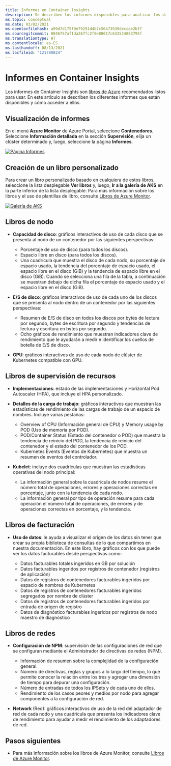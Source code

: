 ```yaml
---
title: Informes en Container Insights
description: Se describen los informes disponibles para analizar los datos recopilados por Container Insights.
ms.topic: conceptual
ms.date: 03/02/2021
ms.openlocfilehash: a99d7d175f9e79291d4b7c56473939deccae2bff
ms.sourcegitcommit: 0046757af1da267fc2f0e88617c633524883795f
ms.translationtype: HT
ms.contentlocale: es-ES
ms.lasthandoff: 08/13/2021
ms.locfileid: "121780824"
---
```

# <a name="reports-in-container-insights"></a>Informes en Container Insights
Los informes de Container Insights son [libros de Azure](../visualize/workbooks-overview.md) recomendados listos para usar. En este artículo se describen los diferentes informes que están disponibles y cómo acceder a ellos.

## <a name="viewing-reports"></a>Visualización de informes
En el menú **Azure Monitor** de Azure Portal, seleccione **Contenedores**. Seleccione **Información detallada** en la sección **Supervisión**, elija un clúster determinado y, luego, seleccione la página **Informes**. 

[![Página Informes](media/container-insights-reports/reports-page.png)](media/container-insights-reports/reports-page.png#lightbox)

## <a name="create-a-custom-workbook"></a>Creación de un libro personalizado
Para crear un libro personalizado basado en cualquiera de estos libros, seleccione la lista desplegable **Ver libros** y, luego, **Ir a la galería de AKS** en la parte inferior de la lista desplegable. Para más información sobre los libros y el uso de plantillas de libro, consulte [Libros de Azure Monitor](../visualize/workbooks-overview.md).

[![Galería de AKS](media/container-insights-reports/aks-gallery.png)](media/container-insights-reports/aks-gallery.png#lightbox)

## <a name="node-workbooks"></a>Libros de nodo

- **Capacidad de disco**: gráficos interactivos de uso de cada disco que se presenta al nodo de un contenedor por las siguientes perspectivas:

    - Porcentaje de uso de disco (para todos los discos).
    - Espacio libre en disco (para todos los discos).
    - Una cuadrícula que muestra el disco de cada nodo, su porcentaje de espacio usado, la tendencia del porcentaje de espacio usado, el espacio libre en el disco (GiB) y la tendencia de espacio libre en el disco (GiB). Cuando se selecciona una fila de la tabla, a continuación se muestran debajo de dicha fila el porcentaje de espacio usado y el espacio libre en el disco (GiB).

- **E/S de disco**: gráficos interactivos de uso de cada uno de los discos que se presenta al nodo dentro de un contenedor por las siguientes perspectivas:

    - Resumen de E/S de disco en todos los discos por bytes de lectura por segundo, bytes de escritura por segundo y tendencias de lectura y escritura en bytes por segundo.
    - Ocho gráficos de rendimiento que muestran indicadores clave de rendimiento que le ayudarán a medir e identificar los cuellos de botella de E/S de disco.

- **GPU**: gráficos interactivos de uso de cada nodo de clúster de Kubernetes compatible con GPU.

## <a name="resource-monitoring-workbooks"></a>Libros de supervisión de recursos

- **Implementaciones**: estado de las implementaciones y Horizontal Pod Autoscaler (HPA), que incluye el HPA personalizado. 
  
- **Detalles de la carga de trabajo**: gráficos interactivos que muestran las estadísticas de rendimiento de las cargas de trabajo de un espacio de nombres. Incluye varias pestañas:

  - Overview of CPU (Información general de CPU) y Memory usage by POD (Uso de memoria por POD).
  - POD/Container Status (Estado del contenedor o POD) que muestra la tendencia de reinicio del POD, la tendencia de reinicio del contenedor y el estado del contenedor de los POD.
  - Kubernetes Events (Eventos de Kubernetes) que muestra un resumen de eventos del controlador.

- **Kubelet**: incluye dos cuadrículas que muestran las estadísticas operativas del nodo principal:

    - La información general sobre la cuadrícula de nodos resume el número total de operaciones, errores y operaciones correctas en porcentaje, junto con la tendencia de cada nodo.
    - La información general por tipo de operación resume para cada operación el número total de operaciones, de errores y de operaciones correctas en porcentaje, y la tendencia.
## <a name="billing-workbooks"></a>Libros de facturación

- **Uso de datos**: le ayuda a visualizar el origen de los datos sin tener que crear su propia biblioteca de consultas de lo que compartimos en nuestra documentación. En este libro, hay gráficos con los que puede ver los datos facturables desde perspectivas como:

  - Datos facturables totales ingeridos en GB por solución
  - Datos facturables ingeridos por registros de contenedor (registros de aplicación)
  - Datos de registros de contenedores facturables ingeridos por espacio de nombres de Kubernetes
  - Datos de registros de contenedores facturables ingeridos segregados por nombre de clúster
  - Datos de registros de contenedores facturables ingeridos por entrada de origen de registro
  - Datos de diagnóstico facturables ingeridos por registros de nodo maestro de diagnóstico

## <a name="networking-workbooks"></a>Libros de redes

- **Configuración de NPM**:  supervisión de las configuraciones de red que se configuran mediante el Administrador de directivas de redes (NPM).

  - Información de resumen sobre la complejidad de la configuración general.
  - Número de directivas, reglas y grupos a lo largo del tiempo, lo que permite conocer la relación entre los tres y agregar una dimensión de tiempo para depurar una configuración.
  - Número de entradas de todos los IPSets y de cada uno de ellos.
  - Rendimiento de los casos peores y medios por nodo para agregar componentes a la configuración de red.

- **Network** (Red): gráficos interactivos de uso de la red del adaptador de red de cada nodo y una cuadrícula que presenta los indicadores clave de rendimiento para ayudar a medir el rendimiento de los adaptadores de red.



## <a name="next-steps"></a>Pasos siguientes

- Para más información sobre los libros de Azure Monitor, consulte [Libros de Azure Monitor](../visualize/workbooks-overview.md).
